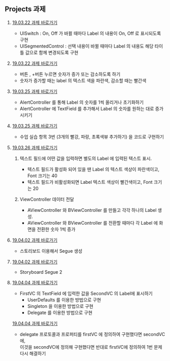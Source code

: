 <h2> Projects 과제 </h2>

1. [19.03.22 과제 바로가기](https://github.com/doyeongkim/FastCampus_iOS_School/tree/master/Daily_Assignments/Project/19.03.22_(UILabel:Switch:SegCtr))
    - UISwitch : On, Off 가 바뀔 때마다 Label 의 내용이 On, Off 로 표시되도록 구현
    - UISegmentedControl : 선택 내용이 바뀔 때마다 Label 의 내용도 해당 타이틀 값으로 함께 변경되도록 구현

2. [19.03.22 과제 바로가기](https://github.com/doyeongkim/FastCampus_iOS_School/tree/master/Daily_Assignments/Project/19.03.22_(plus:minus%20button%20display%20num))
    - 버튼 , +버튼 누르면 숫자가 증가 또는 감소하도록 하기
    - 숫자가 증가할 때는 label 의 텍스트 색을 파란색,   감소할 때는 빨간색

3. [19.03.25 과제 바로가기](https://github.com/doyeongkim/FastCampus_iOS_School/tree/master/Daily_Assignments/Project/19.03.25_(alertController))
    - AlertController 를 통해 Label 의 숫자를 1씩 올리거나 초기화하기
    - AlertController 에 TextField 를 추가해서 Label 의 숫자를 원하는 대로 증가시키기

4. [19.03.25 과제 바로가기](https://github.com/doyeongkim/FastCampus_iOS_School/tree/master/Daily_Assignments/Project/19.03.25_(frame%20vs%20bounds))
    - 수업 실습 항목 3번 (3개의 빨강, 파랑, 초록색뷰 추가하기) 을 코드로 구현하기

5. [19.03.26 과제 바로가기](https://github.com/doyeongkim/FastCampus_iOS_School/tree/master/Daily_Assignments/Project/19.03.26_(TextField:VCDataTransfer))
    1. 텍스트 필드에 어떤 값을 입력하면 별도의 Label 에 입력된 텍스트 표시.
    
        - 텍스트 필드가 활성화 되어 있을 땐 Label 의 텍스트 색상이 파란색이고, Font 크기는 40
        - 텍스트 필드가 비활성화되면 Label 텍스트 색상이 빨간색이고, Font 크기는 20
    
    2. ViewController 데이터 전달
    
        - AViewController 와 BViewController 를 만들고 각각 하나의 Label 생성.
        - AViewController 와 BViewController 를 전환할 때마다 각 Label 에 화면을 전환한 숫자 1씩 증가

6. [19.04.02 과제 바로가기](https://github.com/doyeongkim/FastCampus_iOS_School/tree/master/Daily_Assignments/Project/19.04.02_(Storyboard_Segue))
    - 스토리보드 이용해서 Segue 생성
    
7. [19.04.02 과제 바로가기](https://github.com/doyeongkim/FastCampus_iOS_School/tree/master/Daily_Assignments/Project/19.04.02_(Storyboard_Segue_2))
    - Storyboard Segue 2
    
8. [19.04.04 과제 바로가기](https://github.com/doyeongkim/FastCampus_iOS_School/tree/master/Daily_Assignments/Project/19.04.04_(UserDefaults:Singleton:Delegate))
    - FirstVC 의 TextField 에 입력한 값을 SecondVC 의 Label에 표시하기
        - UserDefaults 를 이용한 방법으로 구현
        - Singleton 을 이용한 방법으로 구현
        - Delegate 를 이용한 방법으로 구현

    [19.04.04 과제 바로가기](https://github.com/doyeongkim/FastCampus_iOS_School/tree/master/Daily_Assignments/Project/19.04.04_(DelegateReverse))
    - delegate 프로토콜과 프로퍼티를 firstVC 에 정의하여 구현했다면 secondVC에, <br /> 이것을 secondVC에 정의해 구현했다면 반대로 firstVC에 정의하여 1번 문제 다시 해결하기

    
